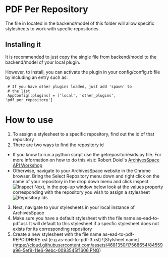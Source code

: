 # PDF Per Repository

The file in located in the backend/model of this folder will allow specific stylesheets
to work with specfic repositories.

## Installing it

It is recommended to just copy the single file from backend/model to the
backend/model of your local plugin.

However, to install, you can activate the plugin in your config/config.rb file by
including an entry such as:

     # If you have other plugins loaded, just add 'spawn' to
     # the list
     AppConfig[:plugins] = ['local', 'other_plugins', 'pdf_per_repository']
		  
		
# How to use

1. To assign a stylesheet to a specific repository, find out the id of that repository
2. There are two ways to find the repository id
  * If you know to run a python script use the getrepositoriesids.py file. 
	For more information on how to do this visit:
	Robert Doiel's [ArchivesSpace API Workshop](https://rsdoiel.github.io)
  * Otherwise, navigate to your ArchivesSpace website in the Chrome browser.
  Bring the Select Repository menu down and right click on the name of your repository in the drop down menu and click inspect
  ![Inspect](https://cloud.githubusercontent.com/assets/4681350/17568652/845019ea-5ef9-11e6-96a0-42876215e821.PNG)
  Next, in the pop-up window below look at the values property corresponding with the repository you wish to assign a stylesheet
  ![Repository Ids](https://cloud.githubusercontent.com/assets/4681350/17568653/8454a014-5ef9-11e6-9ad0-00ff5a0617e4.PNG)
3. Next, navigate to your stylesheets in your local instance of ArchivesSpace
4. Make sure you have a default stylesheet with the file name as-ead-to-pdf.xsl.
It will default to this stylesheet if a specfic stylesheet does not exists for
its corresponding repository
5. Create a new stylesheet with the file name as-ead-to-pdf-REPOIDHERE.xsl (e.g as-ead-to-pdf-3.xsl)
![Stylsheet name] (https://cloud.githubusercontent.com/assets/4681350/17568654/84559a96-5ef9-11e6-9ebc-0093545f1606.PNG)
